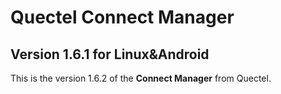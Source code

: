 # Quectel Connect Manager

## Version 1.6.1 for Linux&Android
This is the version 1.6.2 of the **Connect Manager** from Quectel.

